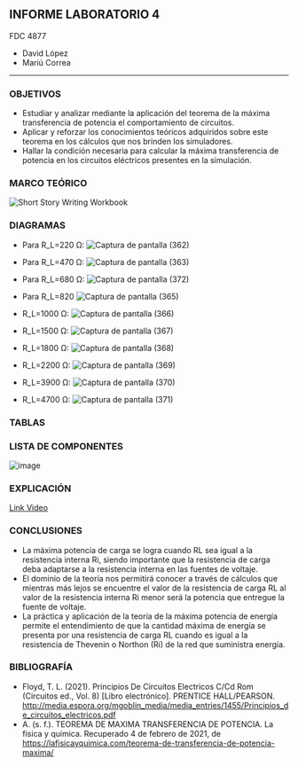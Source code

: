 ##  INFORME LABORATORIO 4
FDC  4877
- David López
- Mariú Correa
----------------

### OBJETIVOS
-	Estudiar y analizar mediante la aplicación del teorema de la máxima transferencia de potencia el comportamiento de circuitos.
-	Aplicar y reforzar los conocimientos teóricos adquiridos sobre este teorema en los cálculos que nos brinden los simuladores.
-	Hallar la condición necesaria para calcular la máxima transferencia de potencia en los circuitos eléctricos presentes en la simulación.

### MARCO TEÓRICO
![Short Story Writing Workbook](https://user-images.githubusercontent.com/76136049/106979335-1f858c80-672c-11eb-86f9-6c6433b14e3e.png)

### DIAGRAMAS

- 	Para R_L=220 Ω:
![Captura de pantalla (362)](https://user-images.githubusercontent.com/76136485/107019205-65177900-676f-11eb-9102-86da8620952f.png)

- Para R_L=470 Ω:
![Captura de pantalla (363)](https://user-images.githubusercontent.com/76136485/107019206-65177900-676f-11eb-9aee-bfde1d7eb096.png)

- 	Para R_L=680 Ω:
![Captura de pantalla (372)](https://user-images.githubusercontent.com/76136485/107019204-65177900-676f-11eb-9709-f18eab1e1a0e.png)

- Para R_L=820
![Captura de pantalla (365)](https://user-images.githubusercontent.com/76136485/107019207-65b00f80-676f-11eb-86d1-e7f4ca281743.png)

- 	R_L=1000 Ω:
![Captura de pantalla (366)](https://user-images.githubusercontent.com/76136485/107019211-65b00f80-676f-11eb-8329-adfb137ca5c9.png)

- 	R_L=1500 Ω:
![Captura de pantalla (367)](https://user-images.githubusercontent.com/76136485/107019214-6648a600-676f-11eb-8de3-b264f4326840.png)

- 	R_L=1800 Ω:
![Captura de pantalla (368)](https://user-images.githubusercontent.com/76136485/107019216-6648a600-676f-11eb-9f8e-d454b53782f2.png)

- 	R_L=2200 Ω:
![Captura de pantalla (369)](https://user-images.githubusercontent.com/76136485/107019217-6648a600-676f-11eb-9003-e2bb5d1c0f83.png)

- 	R_L=3900 Ω:
![Captura de pantalla (370)](https://user-images.githubusercontent.com/76136485/107019198-63e64c00-676f-11eb-8bde-03eadfab2d6a.png)

- 	R_L=4700 Ω:
![Captura de pantalla (371)](https://user-images.githubusercontent.com/76136485/107019201-647ee280-676f-11eb-9283-caf1b77eb7c2.png)


### TABLAS


### LISTA DE COMPONENTES
![image](https://user-images.githubusercontent.com/76136049/106982043-3b3f6180-6731-11eb-9777-9689e080188d.png)

### EXPLICACIÓN

[Link Video](https://youtu.be/lkgXKLvqtso)


### CONCLUSIONES 

- La máxima potencia de carga se logra cuando RL sea igual a la resistencia interna Ri, siendo importante que la resistencia de carga deba adaptarse a la resistencia interna en las fuentes de voltaje.
- El dominio de la teoría nos permitirá conocer a través de cálculos que mientras más lejos se encuentre el valor de la resistencia de carga RL al valor de la resistencia interna Ri menor será la potencia que entregue la fuente de voltaje.
- La práctica y aplicación de la teoría de la máxima potencia de energía permite el entendimiento de que la cantidad máxima de energía se presenta por una resistencia de carga RL cuando es igual a la resistencia de Thevenin o Northon (Ri) de la red que suministra energía. 

### BIBLIOGRAFÍA
- Floyd, T. L. (2021). Principios De Circuitos Electricos C/Cd Rom (Circuitos ed., Vol. 8) [Libro electrónico]. PRENTICE HALL/PEARSON. http://media.espora.org/mgoblin_media/media_entries/1455/Principios_de_circuitos_electricos.pdf
- A. (s. f.). TEOREMA DE MAXIMA TRANSFERENCIA DE POTENCIA. La fisica y quimica. Recuperado 4 de febrero de 2021, de https://lafisicayquimica.com/teorema-de-transferencia-de-potencia-maxima/

